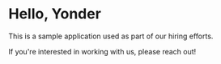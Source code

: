 # Hello, Yonder

This is a sample application used as part of our hiring efforts. 

If you're interested in working with us, please reach out! 